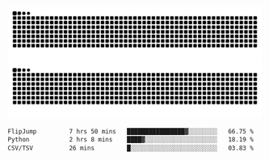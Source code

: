 ![Snake Animation](https://raw.githubusercontent.com/tomhea/tomhea/output/github-contribution-grid-snake-dark.svg#gh-dark-mode-only)
![Snake Animation](https://raw.githubusercontent.com/tomhea/tomhea/output/github-contribution-grid-snake.svg#gh-light-mode-only)

<p></p>

<!--START_SECTION:waka-->

```txt
FlipJump         7 hrs 50 mins   ████████████████▓░░░░░░░░   66.75 %
Python           2 hrs 8 mins    ████▓░░░░░░░░░░░░░░░░░░░░   18.19 %
CSV/TSV          26 mins         █░░░░░░░░░░░░░░░░░░░░░░░░   03.83 %
```

<!--END_SECTION:waka-->
